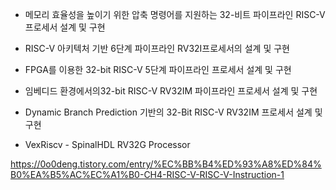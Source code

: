 - 메모리 효율성을 높이기 위한 압축 명령어를 지원하는 32-비트 파이프라인 RISC-V프로세서 설계 및 구현

- RISC-V 아키텍처 기반 6단계 파이프라인 RV32I프로세서의 설계 및 구현

- FPGA를 이용한 32-bit RISC-V 5단계 파이프라인 프로세서 설계 및 구현

- 임베디드 환경에서의32-bit RISC-V RV32IM 파이프라인 프로세서 설계 및 구현

- Dynamic Branch Prediction 기반의 32-Bit RISC-V RV32IM 프로세서 설계 및 구현

- VexRiscv - SpinalHDL RV32G Processor

https://0o0deng.tistory.com/entry/%EC%BB%B4%ED%93%A8%ED%84%B0%EA%B5%AC%EC%A1%B0-CH4-RISC-V-RISC-V-Instruction-1